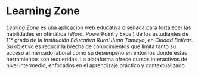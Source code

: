 # Learning Zone
*Learing Zone* es una aplicación web educativa diseñada para fortalecer las habilidades en ofimática (Word, PowerPoint y Excel) de los estudiantes de 11° grado de la *Institución Educativa Rural Juan Tamayo*,
en *Ciudad Bolívar*. Su objetivo es reducir la brecha de conocimientos que limita tanto su acceso al mercado laboral como su desempeño en entornos donde estas herramientas son requeridas. La plataforma ofrece 
cursos interactivos de nivel intermedio, enfocados en el aprendizaje práctico y contextualizado.
